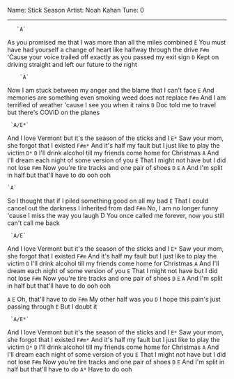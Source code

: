 Name: Stick Season
Artist: Noah Kahan
Tune: 0

---

       `A`
As you promised me that I was more than all the miles combined
              `E`
You must have had yourself a change of heart like halfway through the drive
                 `F#m`
'Cause your voice trailed off exactly as you passed my exit sign
`D`
Kept on driving straight and left our future to the right 


        `A`
Now I am stuck between my anger and the blame that I can't face
            `E`
And memories are something even smoking weed does not replace
         `F#m`
And I am terrified of weather 'cause I see you when it rains
`D`
Doc told me to travel but there's COVID on the planes

     `A/E*`                                               
And I love Vermont but it's the season of the sticks and I
`E*`
Saw your mom, she forgot that I existed
        `F#m*`
And it's half my fault but I just like to play the victim
          `D*`                     `D`
I'll drink alcohol till my friends come home for Christmas
        `A`
And I'll dream each night of some version of you
      `E`
That I might not have but I did not lose
         `F#m`
Now you're tire tracks and one pair of shoes
       `D`                         `E`                   `A`
And I'm split in half but that'll have to do ooh ooh

    `A`
So I thought that if I piled something good on all my bad
             `E`
That I could cancel out the darkness I inherited from dad
        `F#m`
No, I am no longer funny 'cause I miss the way you laugh
    D
You once called me forever, now you still can't call me back


     `A/E`
And I love Vermont but it's the season of the sticks and I
`E*`
Saw your mom, she forgot that I existed
        `F#m`
And it's half my fault but I just like to play the victim
          `D`
I'll drink alcohol till my friends come home for Christmas
        `A`
And I'll dream each night of some version of you
      `E`
That I might not have but I did not lose
         `F#m`
Now you're tire tracks and one pair of shoes
       `D`                         `E`                   `A`
And I'm split in half but that'll have to do ooh ooh


`A`                  `E`
Oh, that'll have to do
                `F#m`
My other half was you
                        `D`
I hope this pain's just passing through
      `E`
But I doubt it


     `A/E*`                                                 
And I love Vermont but it's the season of the sticks and I 
`E*`
Saw your mom, she forgot that I existed
        `F#m*`
And it's half my fault but I just like to play the victim
          `D*`                       `D`
I'll drink alcohol till my friends come home for Christmas
        `A`
And I'll dream each night of some version of you
      `E`
That I might not have but I did not lose
         `F#m`
Now you're tire tracks and one pair of shoes
       `D`                         `E`
And I'm split in half but that'll have to do
              `A*`
Have to do ooh

